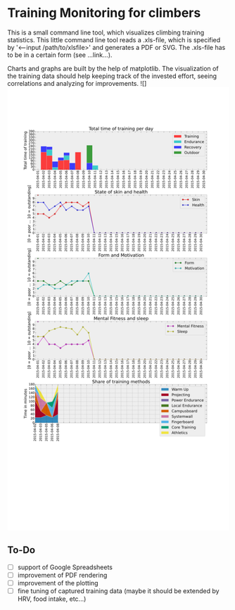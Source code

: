 # Training Monitoring for climbers
This is a small command line tool, which visualizes climbing training statistics. This little command line tool 
reads a .xls-file, which is specified by '<--input /path/to/xlsfile>' and generates a PDF or SVG. 
The .xls-file has to be in a certain form (see ...link...). 

Charts and graphs are built by the help of matplotlib. The visualization of the training data should help 
keeping track of the invested effort, seeing correlations and analyzing for improvements.
![]<img src="res/sample_fig.svg?raw=true">
## To-Do
- [ ] support of Google Spreadsheets
- [ ] improvement of PDF rendering
- [ ] improvement of the plotting
- [ ] fine tuning of captured training data (maybe it should be extended by HRV, food intake, etc...)